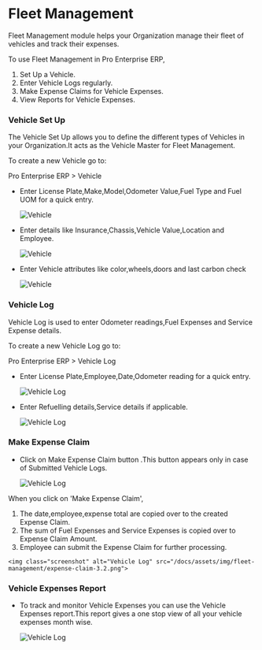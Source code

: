 <!-- add-breadcrumbs -->
# Fleet Management

Fleet Management module helps your Organization manage their fleet of vehicles and track their expenses.

To use Fleet Management in Pro Enterprise ERP,

  1. Set Up a Vehicle.
  2. Enter Vehicle Logs regularly.
  3. Make Expense Claims for Vehicle Expenses.
  4. View Reports for Vehicle Expenses.

### Vehicle Set Up

The Vehicle Set Up allows you to define the different types of Vehicles in your Organization.It acts as the Vehicle Master for Fleet Management. 

To create a new Vehicle go to:

Pro Enterprise ERP > Vehicle

* Enter License Plate,Make,Model,Odometer Value,Fuel Type and Fuel UOM for a quick entry.

	<img class="screenshot" alt="Vehicle" src="/docs/assets/img/fleet-management/vehicle-1.1.png">

* Enter details like Insurance,Chassis,Vehicle Value,Location and Employee.

	<img class="screenshot" alt="Vehicle" src="/docs/assets/img/fleet-management/vehicle-1.2.png">

* Enter Vehicle attributes like color,wheels,doors and last carbon check 

	<img class="screenshot" alt="Vehicle" src="/docs/assets/img/fleet-management/vehicle-1.3.png">

### Vehicle Log

Vehicle Log is used to enter Odometer readings,Fuel Expenses and Service Expense details.

To create a new Vehicle Log go to:

Pro Enterprise ERP > Vehicle Log

* Enter License Plate,Employee,Date,Odometer reading for a quick entry.

	<img class="screenshot" alt="Vehicle Log" src="/docs/assets/img/fleet-management/vehicle-log-2.1.png">

* Enter Refuelling details,Service details if applicable.

	<img class="screenshot" alt="Vehicle Log" src="/docs/assets/img/fleet-management/vehicle-log-2.2.png">

### Make Expense Claim

* Click on Make Expense Claim button .This button appears only in case of Submitted Vehicle Logs.

	<img class="screenshot" alt="Vehicle Log" src="/docs/assets/img/fleet-management/expense-claim-3.1.png">

When you click on 'Make Expense Claim',

  1. The date,employee,expense total are copied over to the created Expense Claim.
  2. The sum of Fuel Expenses and Service Expenses is copied over to Expense Claim Amount.
  3. Employee can submit the Expense Claim for further processing.

	<img class="screenshot" alt="Vehicle Log" src="/docs/assets/img/fleet-management/expense-claim-3.2.png">

### Vehicle Expenses Report

* To track and monitor Vehicle Expenses you can use the Vehicle Expenses report.This report gives a one stop view of all your vehicle expenses month wise.

	<img class="screenshot" alt="Vehicle Log" src="/docs/assets/img/fleet-management/vehicle-expenses.png">
